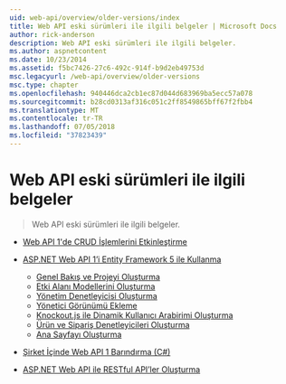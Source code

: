 ```yaml
---
uid: web-api/overview/older-versions/index
title: Web API eski sürümleri ile ilgili belgeler | Microsoft Docs
author: rick-anderson
description: Web API eski sürümleri ile ilgili belgeler.
ms.author: aspnetcontent
ms.date: 10/23/2014
ms.assetid: f5bc7426-27c6-492c-914f-b9d2eb49753d
msc.legacyurl: /web-api/overview/older-versions
msc.type: chapter
ms.openlocfilehash: 940446dca2cb1ec87d044d683969ba5ecc57a078
ms.sourcegitcommit: b28cd0313af316c051c2ff8549865bff67f2fbb4
ms.translationtype: MT
ms.contentlocale: tr-TR
ms.lasthandoff: 07/05/2018
ms.locfileid: "37823439"
---
```

<a name="documentation-on-older-versions-of-web-api"></a>Web API eski sürümleri ile ilgili belgeler
====================
> Web API eski sürümleri ile ilgili belgeler.


- [Web API 1'de CRUD İşlemlerini Etkinleştirme](creating-a-web-api-that-supports-crud-operations.md)
- [ASP.NET Web API 1’i Entity Framework 5 ile Kullanma](using-web-api-1-with-entity-framework-5/index.md)

    - [Genel Bakış ve Projeyi Oluşturma](using-web-api-1-with-entity-framework-5/using-web-api-with-entity-framework-part-1.md)
    - [Etki Alanı Modellerini Oluşturma](using-web-api-1-with-entity-framework-5/using-web-api-with-entity-framework-part-2.md)
    - [Yönetim Denetleyicisi Oluşturma](using-web-api-1-with-entity-framework-5/using-web-api-with-entity-framework-part-3.md)
    - [Yönetici Görünümü Ekleme](using-web-api-1-with-entity-framework-5/using-web-api-with-entity-framework-part-4.md)
    - [Knockout.js ile Dinamik Kullanıcı Arabirimi Oluşturma](using-web-api-1-with-entity-framework-5/using-web-api-with-entity-framework-part-5.md)
    - [Ürün ve Sipariş Denetleyicileri Oluşturma](using-web-api-1-with-entity-framework-5/using-web-api-with-entity-framework-part-6.md)
    - [Ana Sayfayı Oluşturma](using-web-api-1-with-entity-framework-5/using-web-api-with-entity-framework-part-7.md)
- [Şirket İçinde Web API 1 Barındırma (C#)](self-host-a-web-api.md)
- [ASP.NET Web API ile RESTful API’ler Oluşturma](build-restful-apis-with-aspnet-web-api.md)
